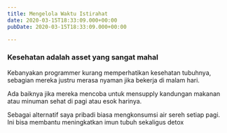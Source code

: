 ```yaml
---
title: Mengelola Waktu Istirahat
date: 2020-03-15T18:33:09.000+00:00
pubDate: 2020-03-15T18:33:09.000+00:00

---
```

### Kesehatan adalah asset yang sangat mahal

Kebanyakan programmer kurang memperhatikan kesehatan tubuhnya, sebagian mereka justru merasa nyaman jika bekerja di malam hari.

Ada baiknya jika mereka mencoba untuk mensupply kandungan makanan atau minuman sehat di pagi atau esok harinya.

Sebagai alternatif saya pribadi biasa mengkonsumsi air sereh setiap pagi. Ini bisa membantu meningkatkan imun tubuh sekaligus detox